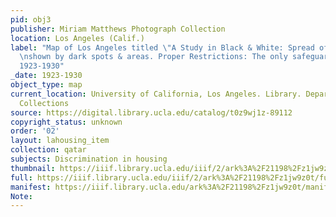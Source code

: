 ```yaml
---
pid: obj3
publisher: Miriam Matthews Photograph Collection
location: Los Angeles (Calif.)
label: "Map of Los Angeles titled \"A Study in Black & White: Spread of Negro race
  \nshown by dark spots & areas. Proper Restrictions: The only safeguard,\" \nbetween
  1923-1930"
_date: 1923-1930
object_type: map
current_location: University of California, Los Angeles. Library. Department of Special
  Collections
source: https://digital.library.ucla.edu/catalog/t0z9wj1z-89112
copyright_status: unknown
order: '02'
layout: lahousing_item
collection: qatar
subjects: Discrimination in housing
thumbnail: https://iiif.library.ucla.edu/iiif/2/ark%3A%2F21198%2Fz1jw9z0t/full/100,/0/default.jpg
full: https://iiif.library.ucla.edu/iiif/2/ark%3A%2F21198%2Fz1jw9z0t/full/600,/0/default.jpg
manifest: https://iiif.library.ucla.edu/ark%3A%2F21198%2Fz1jw9z0t/manifest
Note: 
---
```


